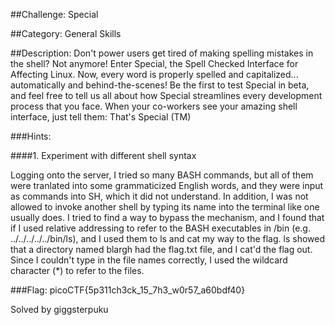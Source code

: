 ##Challenge: Special

##Category: General Skills

##Description: Don't power users get tired of making spelling mistakes in the shell? Not anymore! Enter Special, the Spell Checked Interface for Affecting Linux. Now, every word is properly spelled and capitalized... automatically and behind-the-scenes! Be the first to test Special in beta, and feel free to tell us all about how Special streamlines every development process that you face. When your co-workers see your amazing shell interface, just tell them: That's Special (TM)

###Hints:

####1. Experiment with different shell syntax

Logging onto the server, I tried so many BASH commands, but all of them were tranlated into some grammaticized English words, and they were input as commands into SH, which it did not understand. In addition, I was not allowed to invoke another shell by typing its name into the terminal like one usually does. I tried to find a way to bypass the mechanism, and I found that if I used relative addressing to refer to the BASH executables in /bin (e.g. ../../../../../bin/ls), and I used them to ls and cat my way to the flag. ls showed that a directory named blargh had the flag.txt file, and I cat'd the flag out. Since I couldn't type in the file names correctly, I used the wildcard character (*) to refer to the files.

###Flag: picoCTF{5p311ch3ck_15_7h3_w0r57_a60bdf40}

Solved by giggsterpuku
